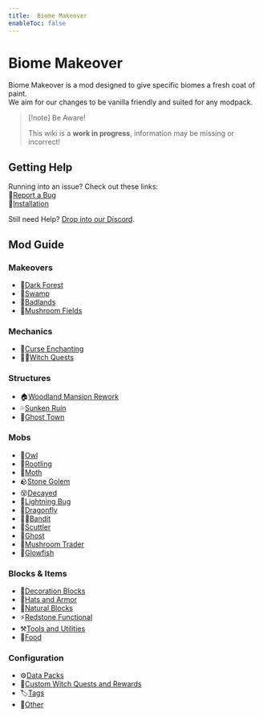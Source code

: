 ```yaml
---
title:  Biome Makeover
enableToc: false
---
```


# Biome Makeover

Biome Makeover is a mod designed to give specific biomes a fresh coat of paint.  
We aim for our changes to be vanilla friendly and suited for any modpack.

> [!note] Be Aware!
>
> This wiki is a **work in progress**, information may be missing or incorrect!

## Getting Help

Running into an issue? Check out these links:  
🐛[Report a Bug](notes/report)  
💽[Installation](notes/installation)  

Still need Help? [Drop into our Discord](https://discord.gg/D5bNnw7). 

## Mod Guide

### Makeovers
- 🌳[Dark Forest](notes/makeover/dark_forest)
- 🐸[Swamp](notes/makeover/swamp)
- 🤠[Badlands](notes/makeover/badlands)
- 🍄[Mushroom Fields](notes/makeover/mushroom_fields)

### Mechanics
- 🔮[Curse Enchanting](notes/mechanic/curse_enchanting)
- 🧙‍♀️[Witch Quests](notes/mechanic/witch_quest)

### Structures
- 🏠[Woodland Mansion Rework](notes/structure/mansion)
- 💦[Sunken Ruin](notes/structure/sunken_ruin)
- 👻[Ghost Town](notes/structure/ghost_town)

### Mobs
- 🦉[Owl](notes/mob/owl)
- 🥔[Rootling](notes/mob/rootling)
- 🦋[Moth](notes/mob/moth)
- 🪨[Stone Golem](notes/mob/stone_golem)
- 😵[Decayed](notes/mob/decayed)
- 🌟[Lightning Bug](notes/mob/lightning_bug)
- 🐉[Dragonfly](notes/mob/dragonfly)
- 🦹🏾[Bandit](notes/mob/bandit)
- 🦎[Scuttler](notes/mob/scuttler)
- 👻[Ghost](notes/mob/ghost)
- 🍄[Mushroom Trader](notes/mob/mushroom_trader)
- 🐡[Glowfish](notes/mob/glowfish)

### Blocks & Items
- 🎨[Decoration Blocks](notes/blocks/decoration)
- 🎩[Hats and Armor](notes/items/hats_and_armor)
- 🌲[Natural Blocks](notes/blocks/natural)
- ⚡[Redstone Functional](notes/blocks/redstone)
- ⚒️[Tools and Utilities](notes/items/tools)
- 🍓[Food](notes/items/food)

### Configuration
- ⚙️[Data Packs](notes/config/datapack)
- 🧹[Custom Witch Quests and Rewards](notes/config/witch_quests)
- 🏷️[Tags](notes/config/tags)
- 🦦[Other](notes/config/other)
